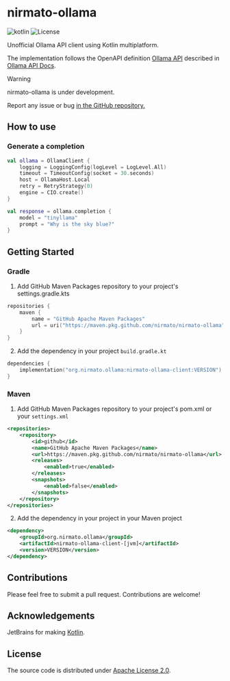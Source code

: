 # nirmato-ollama

![![kotlin](https://kotlinlang.org/)](https://img.shields.io/badge/kotlin--multiplatform-2.0.20-blue.svg?logo=kotlin) ![![License](https://github.com/nirmato/nirmato-ollama/blob/main/LICENSE.md)](https://img.shields.io/github/license/nirmato/nirmato-ollama)

Unofficial Ollama API client using Kotlin multiplatform.

The implementation follows the OpenAPI definition [Ollama API](modules/oas/ollama-openapi.yaml) described in [Ollama API Docs](https://github.com/ollama/ollama/blob/main/docs/api.md).

> [!WARNING]
> nirmato-ollama is under development.
>
> Report any issue or bug <a href="https://github.com/nirmato/nirmato-ollama/issues">in the GitHub repository.</a>
> 

## How to use

### Generate a completion

```kotlin
val ollama = OllamaClient {
    logging = LoggingConfig(logLevel = LogLevel.All)
    timeout = TimeoutConfig(socket = 30.seconds)
    host = OllamaHost.Local
    retry = RetryStrategy(0)
    engine = CIO.create()
}

val response = ollama.completion {
    model = "tinyllama"
    prompt = "Why is the sky blue?"
}
```

## Getting Started

### Gradle

1. Add GitHub Maven Packages repository to your project's settings.gradle.kts

```kotlin
repositories {
    maven {
        name = "GitHub Apache Maven Packages"
        url = uri("https://maven.pkg.github.com/nirmato/nirmato-ollama")
    }
}
```

2. Add the dependency in your project `build.gradle.kt`
 
```kotlin
dependencies {
    implementation("org.nirmato.ollama:nirmato-ollama-client:VERSION")
}
```

### Maven

1. Add GitHub Maven Packages repository to your project's pom.xml or your `settings.xml`

```xml
<repositories>
    <repository>
        <id>github</id>
        <name>GitHub Apache Maven Packages</name>
        <url>https://maven.pkg.github.com/nirmato/nirmato-ollama</url>
        <releases>
            <enabled>true</enabled>
        </releases>
        <snapshots>
            <enabled>false</enabled>
        </snapshots>
    </repository>
</repositories>
```

2. Add the dependency in your project in your Maven project

```xml
<dependency>
    <groupId>org.nirmato.ollama</groupId>
    <artifactId>nirmato-ollama-client-[jvm]</artifactId>
    <version>VERSION</version>
</dependency>
```

## Contributions

Please feel free to submit a pull request. Contributions are welcome!

## Acknowledgements

JetBrains for making [Kotlin](https://kotlinlang.org).

## License

The source code is distributed under [Apache License 2.0](LICENSE.md).
